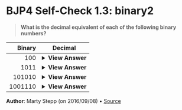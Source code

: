# BJP4 Self-Check 1.3: binary2

> **What is the decimal equivalent of each of the following binary numbers?**

<table>
  <thead>
    <tr>
      <th align="right">Binary</th>
      <th>Decimal</th>
    </tr>
  </thead>
  <tbody>
    <tr>
      <td align="right">100</td>
      <td>
        <details>
          <summary><strong>View Answer</strong></summary>
          <strong>4</strong>
        </details>
      </td>
    </tr>
    <tr>
      <td align="right">1011</td>
      <td>
        <details>
          <summary><strong>View Answer</strong></summary>
          <strong>11</strong>
        </details>
      </td>
    </tr>
    <tr>
      <td align="right">101010</td>
      <td>
        <details>
          <summary><strong>View Answer</strong></summary>
          <strong>42</strong>
        </details>
      </td>
    </tr>
    <tr>
      <td align="right">1001110</td>
      <td>
        <details>
          <summary><strong>View Answer</strong></summary>
          <strong>78</strong>
        </details>
      </td>
    </tr>
  </tbody>
</table>

**Author**: Marty Stepp (on 2016/09/08) • [Source](https://practiceit.cs.washington.edu/problem/view/bjp4/chapter1/s3-binary2)
